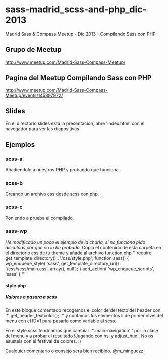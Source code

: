 sass-madrid_scss-and-php_dic-2013
=================================

Madrid Sass &amp; Compass Meetup - Dic 2013 - Compilando Sass con PHP

## Grupo de Meetup
http://www.meetup.com/Madrid-Sass-Compass-Meetup/

## Pagina del Meetup Compilando Sass con PHP
http://www.meetup.com/Madrid-Sass-Compass-Meetup/events/145897972/

## Slides
En el directorio slides esta la presentación, abre 'index.html' con el navegador para ver las diapositivas

## Ejemplos

### scss-a
Añadiendolo a nuestros PHP y probando que funciona.

### scss-b
Creando un archivo css desde scss con php.

### scss-c
Poniendo a prueba el compilado.

### sass-wp
_He modificado un poco el ejemplo de la charla, si no funciona pido disculpas por que no lo he probado._
Copia el contenido de esta carpeta en el directorio css de tu theme y añade al archivo function.php
'''require get_template_directory() . '/css/style.php';
function sass() {
	wp_enqueue_style( 'sass', get_template_directory_uri() . '/css/scss/main.css', array(), null );
}
add_action( 'wp_enqueue_scripts', 'sass' );'''

#### style.php
##### Valores a pasara a scss
En este bloque comentado recogemos el color de del texto del header con ''' get_header_textcolor(); ''' y contamos los elementos li de primer nivel del menu con el ID=1 para pasarlo como variable al scss.

En el style.scss tendriamos que cambiar '''.main-navigation''' por la clase del menu y a probar el resultado !Jugando con hsl y adjust_hue!. No os asusteis con el festival de colores. :)

Cualquier comentario o consejo sera bien recibido.
@m_minguezz